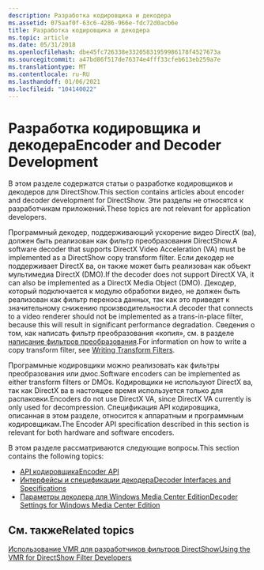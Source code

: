 ```yaml
---
description: Разработка кодировщика и декодера
ms.assetid: 075aaf0f-63c6-4286-966e-fdc72d0acb6e
title: Разработка кодировщика и декодера
ms.topic: article
ms.date: 05/31/2018
ms.openlocfilehash: dbe45fc726338e33205831959986178f4527673a
ms.sourcegitcommit: a47bd86f517de76374e4fff33cfeb613eb259a7e
ms.translationtype: MT
ms.contentlocale: ru-RU
ms.lasthandoff: 01/06/2021
ms.locfileid: "104140022"
---
```

# <a name="encoder-and-decoder-development"></a><span data-ttu-id="043bd-103">Разработка кодировщика и декодера</span><span class="sxs-lookup"><span data-stu-id="043bd-103">Encoder and Decoder Development</span></span>

<span data-ttu-id="043bd-104">В этом разделе содержатся статьи о разработке кодировщиков и декодеров для DirectShow.</span><span class="sxs-lookup"><span data-stu-id="043bd-104">This section contains articles about encoder and decoder development for DirectShow.</span></span> <span data-ttu-id="043bd-105">Эти разделы не относятся к разработчикам приложений.</span><span class="sxs-lookup"><span data-stu-id="043bd-105">These topics are not relevant for application developers.</span></span>

<span data-ttu-id="043bd-106">Программный декодер, поддерживающий ускорение видео DirectX (ва), должен быть реализован как фильтр преобразования DirectShow.</span><span class="sxs-lookup"><span data-stu-id="043bd-106">A software decoder that supports DirectX Video Acceleration (VA) must be implemented as a DirectShow copy transform filter.</span></span> <span data-ttu-id="043bd-107">Если декодер не поддерживает DirectX ва, он также может быть реализован как объект мультимедиа DirectX (DMO).</span><span class="sxs-lookup"><span data-stu-id="043bd-107">If the decoder does not support DirectX VA, it can also be implemented as a DirectX Media Object (DMO).</span></span> <span data-ttu-id="043bd-108">Декодер, который подключается к модулю обработки видео, не должен быть реализован как фильтр переноса данных, так как это приведет к значительному снижению производительности.</span><span class="sxs-lookup"><span data-stu-id="043bd-108">A decoder that connects to a video renderer should not be implemented as a trans-in-place filter, because this will result in significant performance degradation.</span></span> <span data-ttu-id="043bd-109">Сведения о том, как написать фильтр преобразования «копия», см. в разделе [написание фильтров преобразования](writing-transform-filters.md).</span><span class="sxs-lookup"><span data-stu-id="043bd-109">For information on how to write a copy transform filter, see [Writing Transform Filters](writing-transform-filters.md).</span></span>

<span data-ttu-id="043bd-110">Программные кодировщики можно реализовать как фильтры преобразования или дмос.</span><span class="sxs-lookup"><span data-stu-id="043bd-110">Software encoders can be implemented as either transform filters or DMOs.</span></span> <span data-ttu-id="043bd-111">Кодировщики не используют DirectX ва, так как DirectX ва в настоящее время используется только для распаковки.</span><span class="sxs-lookup"><span data-stu-id="043bd-111">Encoders do not use DirectX VA, since DirectX VA currently is only used for decompression.</span></span> <span data-ttu-id="043bd-112">Спецификация API кодировщика, описанная в этом разделе, относится к аппаратным и программным кодировщикам.</span><span class="sxs-lookup"><span data-stu-id="043bd-112">The Encoder API specification described in this section is relevant for both hardware and software encoders.</span></span>

<span data-ttu-id="043bd-113">В этом разделе рассматриваются следующие вопросы.</span><span class="sxs-lookup"><span data-stu-id="043bd-113">This section contains the following topics:</span></span>

-   [<span data-ttu-id="043bd-114">API кодировщика</span><span class="sxs-lookup"><span data-stu-id="043bd-114">Encoder API</span></span>](encoder-api.md)
-   [<span data-ttu-id="043bd-115">Интерфейсы и спецификации декодера</span><span class="sxs-lookup"><span data-stu-id="043bd-115">Decoder Interfaces and Specifications</span></span>](decoder-interfaces-and-specifications.md)
-   [<span data-ttu-id="043bd-116">Параметры декодера для Windows Media Center Edition</span><span class="sxs-lookup"><span data-stu-id="043bd-116">Decoder Settings for Windows Media Center Edition</span></span>](decoder-settings-for-windows-media-center-edition.md)

## <a name="related-topics"></a><span data-ttu-id="043bd-117">См. также</span><span class="sxs-lookup"><span data-stu-id="043bd-117">Related topics</span></span>

<dl> <dt>

[<span data-ttu-id="043bd-118">Использование VMR для разработчиков фильтров DirectShow</span><span class="sxs-lookup"><span data-stu-id="043bd-118">Using the VMR for DirectShow Filter Developers</span></span>](using-the-vmr-for-directshow-filter-developers.md)
</dt> </dl>

 

 



